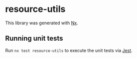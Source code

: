 # resource-utils

This library was generated with [Nx](https://nx.dev).

## Running unit tests

Run `nx test resource-utils` to execute the unit tests via [Jest](https://jestjs.io).
